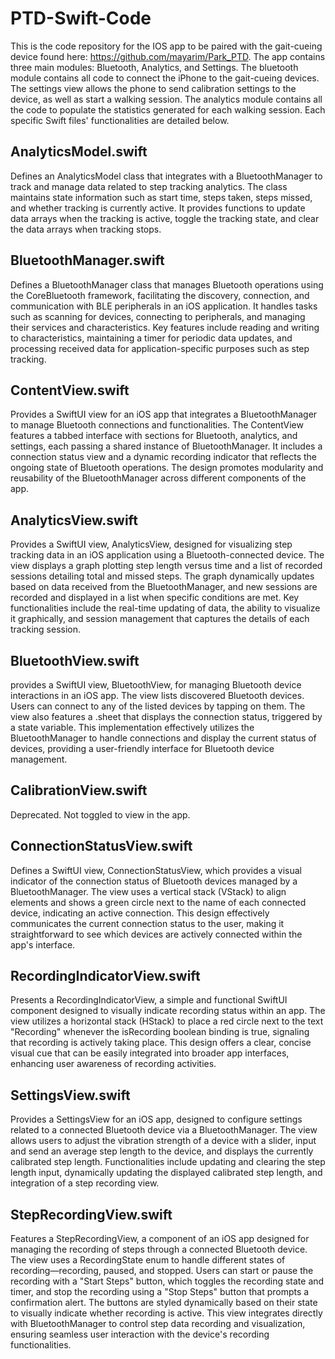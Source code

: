 # PTD-Swift-Code

This is the code repository for the IOS app to be paired with the gait-cueing device found here: https://github.com/mayarim/Park_PTD. The app contains three main modules: Bluetooth, Analytics, and Settings. The bluetooth module contains all code to connect the iPhone to the gait-cueing devices. The settings view allows the phone to send calibration settings to the device, as well as start a walking session. The analytics module contains all the code to populate the statistics generated for each walking session. Each specific Swift files' functionalities are detailed below.

## AnalyticsModel.swift

Defines an AnalyticsModel class that integrates with a BluetoothManager to track and manage data related to step tracking analytics. The class maintains state information such as start time, steps taken, steps missed, and whether tracking is currently active. It provides functions to update data arrays when the tracking is active, toggle the tracking state, and clear the data arrays when tracking stops.

## BluetoothManager.swift

Defines a BluetoothManager class that manages Bluetooth operations using the CoreBluetooth framework, facilitating the discovery, connection, and communication with BLE peripherals in an iOS application. It handles tasks such as scanning for devices, connecting to peripherals, and managing their services and characteristics. Key features include reading and writing to characteristics, maintaining a timer for periodic data updates, and processing received data for application-specific purposes such as step tracking.

## ContentView.swift

Provides a SwiftUI view for an iOS app that integrates a BluetoothManager to manage Bluetooth connections and functionalities. The ContentView features a tabbed interface with sections for Bluetooth, analytics, and settings, each passing a shared instance of BluetoothManager. It includes a connection status view and a dynamic recording indicator that reflects the ongoing state of Bluetooth operations. The design promotes modularity and reusability of the BluetoothManager across different components of the app.

## AnalyticsView.swift

Provides a SwiftUI view, AnalyticsView, designed for visualizing step tracking data in an iOS application using a Bluetooth-connected device. The view displays a graph plotting step length versus time and a list of recorded sessions detailing total and missed steps. The graph dynamically updates based on data received from the BluetoothManager, and new sessions are recorded and displayed in a list when specific conditions are met. Key functionalities include the real-time updating of data, the ability to visualize it graphically, and session management that captures the details of each tracking session.

## BluetoothView.swift

provides a SwiftUI view, BluetoothView, for managing Bluetooth device interactions in an iOS app. The view lists discovered Bluetooth devices. Users can connect to any of the listed devices by tapping on them. The view also features a .sheet that displays the connection status, triggered by a state variable. This implementation effectively utilizes the BluetoothManager to handle connections and display the current status of devices, providing a user-friendly interface for Bluetooth device management.

## CalibrationView.swift

Deprecated. Not toggled to view in the app.

## ConnectionStatusView.swift

Defines a SwiftUI view, ConnectionStatusView, which provides a visual indicator of the connection status of Bluetooth devices managed by a BluetoothManager. The view uses a vertical stack (VStack) to align elements and shows a green circle next to the name of each connected device, indicating an active connection. This design effectively communicates the current connection status to the user, making it straightforward to see which devices are actively connected within the app's interface.

## RecordingIndicatorView.swift

Presents a RecordingIndicatorView, a simple and functional SwiftUI component designed to visually indicate recording status within an app. The view utilizes a horizontal stack (HStack) to place a red circle next to the text "Recording" whenever the isRecording boolean binding is true, signaling that recording is actively taking place. This design offers a clear, concise visual cue that can be easily integrated into broader app interfaces, enhancing user awareness of recording activities.

## SettingsView.swift

Provides a SettingsView for an iOS app, designed to configure settings related to a connected Bluetooth device via a BluetoothManager. The view allows users to adjust the vibration strength of a device with a slider, input and send an average step length to the device, and displays the currently calibrated step length. Functionalities include updating and clearing the step length input, dynamically updating the displayed calibrated step length, and integration of a step recording view. 

## StepRecordingView.swift

Features a StepRecordingView, a component of an iOS app designed for managing the recording of steps through a connected Bluetooth device. The view uses a RecordingState enum to handle different states of recording—recording, paused, and stopped. Users can start or pause the recording with a "Start Steps" button, which toggles the recording state and timer, and stop the recording using a "Stop Steps" button that prompts a confirmation alert. The buttons are styled dynamically based on their state to visually indicate whether recording is active. This view integrates directly with BluetoothManager to control step data recording and visualization, ensuring seamless user interaction with the device's recording functionalities.
